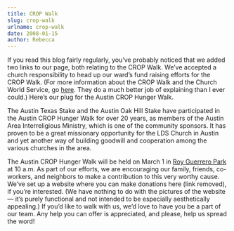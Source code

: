 ```yaml
---
title: CROP Walk
slug: crop-walk
urlname: crop-walk
date: 2008-01-15
author: Rebecca
---
```

If you read this blog fairly regularly, you&#x02bc;ve probably noticed that we
added two links to our page, both relating to the CROP Walk. We&#x02bc;ve
accepted a church responsibility to head up our ward&#x02bc;s fund raising
efforts for the CROP Walk. (For more information about the CROP Walk and the
Church World Service, go [here][a]. They do a much better job of explaining than
I ever could.) Here&#x02bc;s our plug for the Austin CROP Hunger Walk.

The Austin Texas Stake and the Austin Oak Hill Stake have participated in the
Austin CROP Hunger Walk for over 20 years, as members of the Austin Area
Interreligious Ministry, which is one of the community sponsors. It has proven
to be a great missionary opportunity for the LDS Church in Austin and yet
another way of building goodwill and cooperation among the various churches in
the area.

The Austin CROP Hunger Walk will be held on March 1 in [Roy Guerrero Park][b] at
10 a.m. As part of our efforts, we are encouraging our family, friends,
co-workers, and neighbors to make a contribution to this very worthy cause.
We&#x02bc;ve set up a website where you can make donations here (link removed),
if you&#x02bc;re interested. (We have nothing to do with the pictures of the
website &mdash; it&#x02bc;s purely functional and not intended to be especially
aesthetically appealing.) If you&#x02bc;d like to walk with us, we&#x02bc;d love
to have you be a part of our team. Any help you can offer is appreciated, and
please, help us spread the word!

[a]: https://www.crophungerwalk.org/
[b]: https://austinparks.org/roy-g-guerrero-metro-park/
